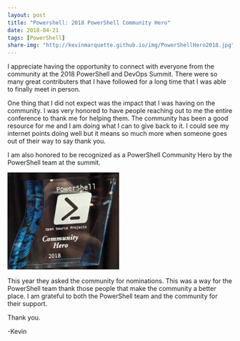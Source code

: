 ```yaml
---
layout: post
title: "Powershell: 2018 PowerShell Community Hero"
date: 2018-04-21
tags: [PowerShell]
share-img: "http://kevinmarquette.github.io/img/PowerShellHero2018.jpg"
---
```

I appreciate having the opportunity to connect with everyone from the community at the 2018 PowerShell and DevOps Summit. There were so many great contributers that I have followed for a long time that I was able to finally meet in person.

One thing that I did not expect was the impact that I was having on the community. I was very honored to have people reaching out to me the entire conference to thank me for helping them. The community has been a good resource for me and I am doing what I can to give back to it. I could see my internet points doing well but it means so much more when someone goes out of their way to say thank you.

I am also honored to be recognized as a PowerShell Community Hero by the PowerShell team at the summit.

<img src="../img/PowerShellHero2018.jpg" width="250">

This year they asked the community for nominations. This was a way for the PowerShell team thank those people that make the community a better place. I am grateful to both the PowerShell team and the community for their support.

Thank you.

-Kevin
